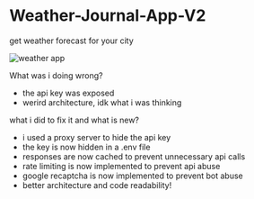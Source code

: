 # Weather-Journal-App-V2

get weather forecast for your city
<!-- insert gif -->
![weather app](https://openweathermap.org/themes/openweathermap/assets/img/logo_white_cropped.png)

What was i doing wrong?

- the api key was exposed
- werird architecture, idk what i was thinking

what i did to fix it and what is new?

- i used a proxy server to hide the api key
- the key is now hidden in a .env file
- responses are now cached to prevent unnecessary api calls
- rate limiting is now implemented to prevent api abuse
- google recaptcha is now implemented to prevent bot abuse
- better architecture and code readability!
